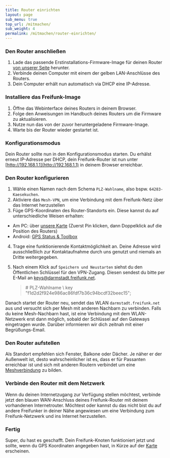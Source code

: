 ```yaml
---
title: Router einrichten
layout: page
sub_menu: true
top_url: /mitmachen/
sub_weight: 4
permalink: /mitmachen/router-einrichten/
---
```



### Den Router anschließen


1. Lade das passende Erstinstallations-Firmware-Image für deinen Router [von unserer Seite](https://firmware.darmstadt.freifunk.net/) herunter.
2. Verbinde deinen Computer mit einem der gelben LAN-Anschlüsse des Routers.
3. Dein Computer erhält nun automatisch via DHCP eine IP-Adresse.

### Installiere das Freifunk-Image

1. Öffne das Webinterface deines Routers in deinem Browser.
2. Folge den Anweisungen im Handbuch deines Routers um die Firmware zu aktualisieren.
3. Nutze nun das von der zuvor heruntergeladene Firmware-Image.
4. Warte bis der Router wieder gestartet ist.

### Konfigurationsmodus

Dein Router sollte nun in den Konfigurationsmodus starten. Du erhälst erneut IP-Adresse per DHCP, dein Freifunk-Router ist nun unter [http://192.168.1.1](http://192.168.1.1) in deinem Browser erreichbar.

### Den Router konfigurieren

1. Wähle einen Namen nach dem Schema `PLZ-Wahlname`, also bspw. `64283-Kaesekuchen`.
2. Aktiviere das `Mesh-VPN`, um eine Verbindung mit dem Freifunk-Netz über das Internet herzustellen
3. Füge GPS-Koordinaten des Router-Standorts ein. Diese kannst du auf unterschiedliche Weisen erhalten:
  - Am PC: über [unsere Karte](https://map.darmstadt.freifunk.net) (Zuerst Pin klicken, dann Doppelklick auf die Position des Routers)
  - Android: [GPS Status & Toolbox](https://play.google.com/store/apps/details?id=com.eclipsim.gpsstatus2)
4. Trage eine funktionierende Kontaktmöglichkeit an. Deine Adresse wird ausschließlich zur Kontaktaufnahme durch uns genutzt und niemals an Dritte weitergegeben.
5. Nach einem Klick auf `Speichern und Neustarten` siehst du den Öffentlichen Schlüssel für den VPN-Zugang. Diesen sendest du bitte per E-Mail an [keys@darmstadt.freifunk.net](mailto:keys@darmstadt.freifunk.net).

	> &#35; PLZ-Wahlname \\
	> key "f1d2d2f924e986ac86fdf7b36c94bcdf32beec15";

Danach startet der Router neu, sendet das WLAN `darmstadt.freifunk.net` aus und versucht sich per Mesh mit anderen Nachbarn zu verbinden. Falls du keine Mesh-Nachbarn hast, ist eine Verbindung mit dem WLAN-Netzwerk erst dann möglich, sobald der Schlüssel auf den Gateways eingetragen wurde. Darüber informieren wir dich zeitnah mit einer Begrüßungs-Email.

### Den Router aufstellen
Als Standort empfehlen sich Fenster, Balkone oder Dächer. Je näher er der Außenwelt ist, desto wahrscheinlicher ist es, dass er für Passanten erreichbar ist und sich mit anderen Routern verbindet um eine [Meshverbindung](https://de.wikipedia.org/wiki/Vermaschtes_Netz) zu bilden.

### Verbinde den Router mit dem Netzwerk

Wenn du deinen Internetzugang zur Verfügung stellen möchtest, verbinde jetzt den blauen WAN-Anschluss deines Freifunk-Router mit deinem vorhandenen Internetrouter. Möchtest oder kannst du das nicht bist du auf andere Freifunker in deiner Nähe angewiesen um eine Verbindung zum Freifunk-Netzwerk und ins Internet herzustellen.

### Fertig

Super, du hast es geschafft. Dein Freifunk-Knoten funktioniert jetzt und sollte, wenn du GPS Koordinaten angegeben hast, in Kürze auf der [Karte](https://map.darmstadt.freifunk.net/) erscheinen.
